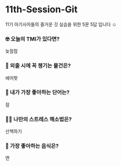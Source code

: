 # 11th-Session-Git
11기 아기사자들의 즐거운 깃 실습을 위한 5문 5답 입니다 ☺️

### 🤓 오늘의 TMI가 있다면?
늦잠잠

### 🎒 외출 시에 꼭 챙기는 물건은?
에어팟

### 🤙 내가 가장 좋아하는 단어는?
잠

### 🧘‍♀️ 나만의 스트레스 해소법은?
산책하기

### 🍧 가장 좋아하는 음식은?
면